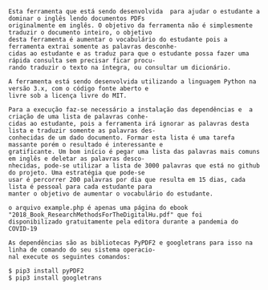 	Esta ferramenta que está sendo desenvolvida  para ajudar o estudante a dominar o inglês lendo documentos PDFs
	originalmente em inglês. O objetivo da ferramenta não é simplesmente traduzir o documento inteiro, o objetivo
	desta ferramenta é aumentar o vocabulário do estudante pois a ferramenta extrai somente as palavras desconhe-
	cidas ao estudante e as traduz para que o estudante possa fazer uma rápida consulta sem precisar ficar procu-
	rando traduzir o texto na íntegra, ou consultar um dicionário.

	A ferramenta está sendo desenvolvida utilizando a linguagem Python na versão 3.x, com o código fonte aberto e
	livre sob a licença livre do MIT.

	Para a execução faz-se necessário a instalação das dependências e  a criação de uma lista de palavras conhe-
	cidas ao estudante, pois a ferramenta irá ignorar as palavras desta lista e traduzir somente as palavras des-
	conhecidas de um dado documento. Formar esta lista é uma tarefa massante porém o resultado é interessante e 
	gratificante. Um bom início é pegar uma lista das palavras mais comuns em inglês e deletar as palavras desco-
	nhecidas, pode-se utilizar a lista de 3000 palavras que está no github do projeto. Uma estratégia que pode-se
	usar é percorrer 200 palavras por dia que resulta em 15 dias, cada lista é pessoal para cada estudante para 
	manter o objetivo de aumentar o vocabulário do estudante.
	
	o arquivo example.php é apenas uma página do ebook "2018_Book_ResearchMethodsForTheDigitalHu.pdf" que foi 
	disponibilizado gratuitamente pela editora durante a pandemia do COVID-19

	As dependências são as bibliotecas PyPDF2 e googletrans para isso na linha de comando do seu sistema operacio-
	nal execute os seguintes comandos:
	
	$ pip3 install pyPDF2
	$ pip3 install googletrans
